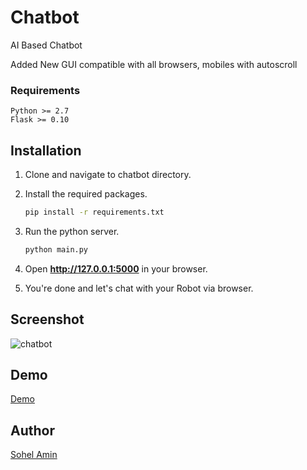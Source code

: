 # Chatbot
AI Based Chatbot

Added New GUI compatible with all browsers, mobiles with autoscroll

### Requirements
    Python >= 2.7
    Flask >= 0.10

## Installation

1. Clone and navigate to chatbot directory.

2. Install the required packages.
    ```bash
    pip install -r requirements.txt
    ```

3. Run the python server.
    ```bash
    python main.py
    ```
4. Open **http://127.0.0.1:5000** in your browser.

5. You're done and let's chat with your Robot via browser.

## Screenshot
![chatbot](https://user-images.githubusercontent.com/1708683/27002771-68618802-4e0b-11e7-870a-3c05e3f68146.png)

## Demo
[Demo](http://sohelamin.com:5000/)

## Author

[Sohel Amin](http://www.sohelamin.com)
